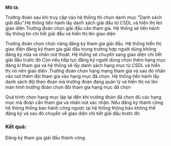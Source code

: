**Mô tả:**

Trưởng đoàn sau khi truy cập vào hệ thống thì chọn danh mục "Danh sách giải đấu".Hệ thống tiến hành lấy danh sách giải đấu từ CSDL và hiển thị lên giao diện
Trưởng đoàn chọn giải đấu cần tham gia. Hệ thống sẽ tiến hành lấy thông tin chi tiết giải đấu và hiển thị lên giao diện

Trưởng đoàn chọn chức năng đăng ký tham gia giải đấu. Hệ thống hiển thị giao điện đăng ký tham gia giải đấu
trong trường hợp người dùng không đăng ký nữa và nhấn nút thoát. Hệ thống sẽ chuyển sang giao diện chi tiết giải đấu trước đó
Còn nếu tiếp tục đăng ký người dùng chọn thêm hạng mục đăng kí tham gia và hệ thống sẽ lấy danh sách hạng mục từ CSDL và hiển thị nó nên giao diện
.Trưởng đoàn chọn hạng mạng tham gia và sau đó nhấn vào nút thêm đội tham gia vào hạng mục đã chọn. Hệ thống tiến hành lấy danh sách đội theo đoàn mà trưởng đoàn đang quản lý và hiển thị nó lên màn hình trưởng đoàn chọn đội tham gia hạng mục đã chọn 

Quá trình chọn hạng mục lập lại đến khi trưởng đoàn đã chọn đủ các hạng mục mà đoàn cần tham gia và nhấn nút xác nhận.
Nếu đăng ký thành công hệ thông thống bao hành công ngược lại hệ thống thông báo không thể đăng ký và sau đó chuyển về giao diện chi tiết giải đấu trước đó

### Kết quả:

Đăng ký tham gia giải đấu thành công
